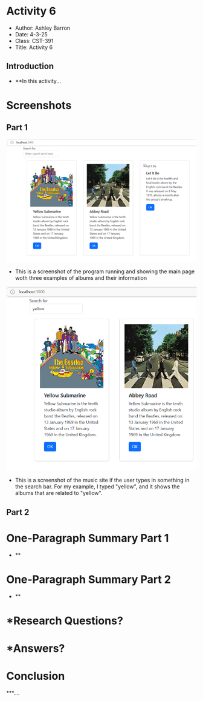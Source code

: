 # Activity 6
- Author: Ashley Barron
- Date: 4-3-25
- Class: CST-391
- Title: Activity 6

## Introduction
- **In this activity...



# Screenshots
## Part 1
![MusicPage](music.png)
- This is a screenshot of the program running and showing the main page woth three examples of albums and their information

![MusicSearchPage](musicSearch.png)
- This is a screenshot of the music site if the user types in something in the search bar. For my example, I typed "yellow", and it shows the albums that are related to "yellow".


## Part 2

# One-Paragraph Summary Part 1
- **

# One-Paragraph Summary Part 2
- **

# *Research Questions?

# *Answers?


# Conclusion
***....